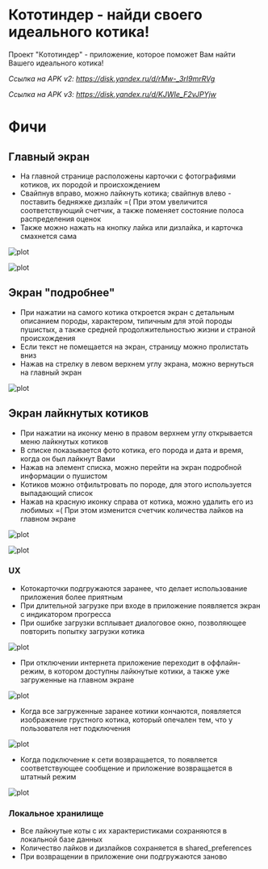 # Кототиндер - найди своего идеального котика!

Проект "Кототиндер" - приложение, которое поможет Вам найти Вашего идеального котика!

*Ссылка на APK v2: https://disk.yandex.ru/d/rMw-_3rI9mrRVg*

*Ссылка на APK v3: https://disk.yandex.ru/d/KJWIe_F2vJPYjw*

# Фичи

## Главный экран

- На главной странице расположены карточки с фотографиями котиков, их породой
и происхождением
- Свайпнув вправо, можно лайкнуть котика; свайпнув влево - поставить бедняжке
дизлайк =( При этом увеличится соответствующий счетчик, а также поменяет
состояние полоса распределения оценок
- Также можно нажать на кнопку лайка или дизлайка, и карточка смахнется сама

![plot](./screenshots/img1.png)  

![plot](./screenshots/img2.png)

## Экран "подробнее"

- При нажатии на самого котика откроется экран с детальным описанием породы,
характером, типичным для этой породы пушистых, а также средней продолжительностью
жизни и страной происхождения
- Если текст не помещается на экран, страницу можно пролистать вниз
- Нажав на стрелку в левом верхнем углу экрана, можно вернуться на 
главный экран

![plot](./screenshots/img3.png)

## Экран лайкнутых котиков

- При нажатии на иконку меню в правом верхнем углу открывается меню лайкнутых котиков
- В списке показывается фото котика, его порода и дата и время, когда он был лайкнут Вами
- Нажав на элемент списка, можно перейти на экран подробной информации о пушистом
- Котиков можно отфильтровать по породе, для этого используется выпадающий список
- Нажав на красную иконку справа от котика, можно удалить его из любимых =(
При этом изменится счетчик количества лайков на главном экране

![plot](./screenshots/img4.png)

![plot](./screenshots/img5.png)

### UX

- Котокарточки подгружаются заранее, что делает использование приложения
более приятным
- При длительной загрузке при входе в приложение появляется экран с индикатором прогресса
- При ошибке загрузки всплывает диалоговое окно, позволяющее повторить попытку загрузки котика

![plot](./screenshots/img6.png)

- При отключении интернета приложение переходит в оффлайн-режим, в котором доступны лайкнутые котики, а также уже загруженные на главном экране

![plot](./screenshots/img7.png)

- Когда все загруженные заранее котики кончаются, появляется изображение грустного котика, который опечален тем, что у пользователя нет подключения

![plot](./screenshots/img8.png)

- Когда подключение к сети возвращается, то появляется соответствующее сообщение и приложение возвращается в штатный режим

![plot](./screenshots/img9.png)

### Локальное хранилище

- Все лайкнутые коты с их характеристиками сохраняются в локальной базе данных
- Количество лайков и дизлайков сохраняется в shared_preferences
- При возвращении в приложение они подгружаются заново
